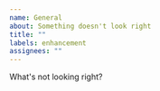 ```yaml
---
name: General
about: Something doesn't look right
title: ""
labels: enhancement
assignees: ""
---
```


What's not looking right?
